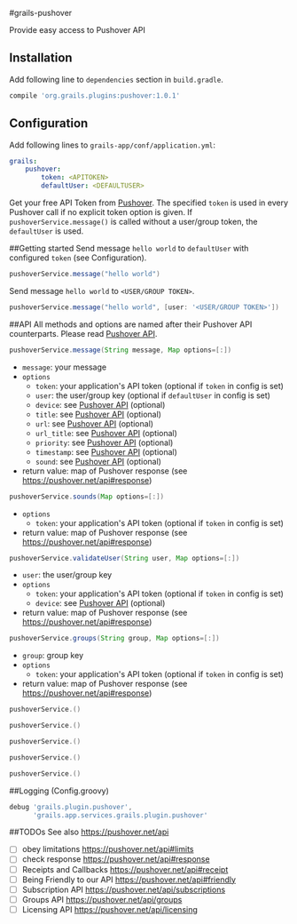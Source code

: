 #grails-pushover

Provide easy access to Pushover API

## Installation
Add following line to `dependencies` section in `build.gradle`.
```gradle
compile 'org.grails.plugins:pushover:1.0.1'
```

## Configuration
Add following lines to `grails-app/conf/application.yml`:
```yaml
grails:
	pushover:
		token: <APITOKEN>
		defaultUser: <DEFAULTUSER>
```
Get your free API Token from [Pushover](https://pushover.net).
The specified `token` is used in every Pushover call if no explicit token option is given.
If `pushoverService.message()` is called without a user/group token, the `defaultUser` is used. 

##Getting started
Send message `hello world` to `defaultUser` with configured `token` (see Configuration).
```groovy
pushoverService.message("hello world")
```

Send message `hello world` to `<USER/GROUP TOKEN>`.
```groovy
pushoverService.message("hello world", [user: '<USER/GROUP TOKEN>'])
```

##API
All methods and options are named after their Pushover API counterparts. Please read [Pushover API](https://pushover.net/api).

```groovy
pushoverService.message(String message, Map options=[:])
```
- `message`: your message
- `options`
  - `token`: your application's API token (optional if `token` in config is set)
  - `user`: the user/group key (optional if `defaultUser` in config is set)
  - `device`: see [Pushover API](https://pushover.net/api) (optional)
  - `title`: see [Pushover API](https://pushover.net/api) (optional)
  - `url`: see [Pushover API](https://pushover.net/api) (optional)
  - `url_title`: see [Pushover API](https://pushover.net/api) (optional)
  - `priority`: see [Pushover API](https://pushover.net/api) (optional)
  - `timestamp`: see [Pushover API](https://pushover.net/api) (optional)
  - `sound`: see [Pushover API](https://pushover.net/api) (optional)
- return value: map of Pushover response (see <https://pushover.net/api#response>)

```groovy
pushoverService.sounds(Map options=[:])
```
- `options`
  - `token`: your application's API token (optional if `token` in config is set)
- return value: map of Pushover response (see <https://pushover.net/api#response>)

```groovy
pushoverService.validateUser(String user, Map options=[:])
```
- `user`: the user/group key
- `options`
  - `token`: your application's API token (optional if `token` in config is set)
  - `device`: see [Pushover API](https://pushover.net/api) (optional)
- return value: map of Pushover response (see <https://pushover.net/api#response>)

```groovy
pushoverService.groups(String group, Map options=[:])
```
- `group`: group key
- `options`
  - `token`: your application's API token (optional if `token` in config is set)
- return value: map of Pushover response (see <https://pushover.net/api#response>)

```groovy
pushoverService.()
```
```groovy
pushoverService.()
```
```groovy
pushoverService.()
```
```groovy
pushoverService.()
```
```groovy
pushoverService.()
```
##Logging (Config.groovy)
```groovy
debug 'grails.plugin.pushover',
      'grails.app.services.grails.plugin.pushover'
```

##TODOs
See also https://pushover.net/api
- [ ] obey limitations https://pushover.net/api#limits
- [ ] check response https://pushover.net/api#response
- [ ] Receipts and Callbacks https://pushover.net/api#receipt
- [ ] Being Friendly to our API https://pushover.net/api#friendly
- [ ] Subscription API https://pushover.net/api/subscriptions
- [ ] Groups API https://pushover.net/api/groups
- [ ] Licensing API https://pushover.net/api/licensing
